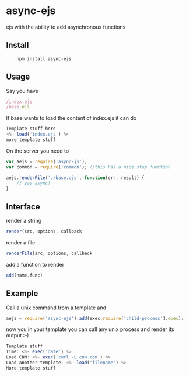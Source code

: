 # async-ejs
ejs with the ability to add asynchronous functions

## Install 
	    
		npm install async-ejs

## Usage
Say you have
 
``` js
/index.ejs
/base.ejs
```

If base wants to load the content of index.ejs it can do

``` js
Template stuff here
<%- load('index.ejs') %>
more template stuff
```	

On the server you need to 

``` js
var aejs = require('async-js');
var common = require('common'); //this has a nice step function

aejs.renderFile('./base.ejs', function(err, result) {
	// yay async!
}
```	

## Interface
render a string

``` js
render(src, options, callback
```

render a file

``` js
renderFile(src, options, callback
```

add a function to render
``` js
add(name,func)
```

## Example
Call a unix command from a template and 

``` js
aejs = require('async-ejs').add(exec,require('child-process').exec);

```

now you in your template you can call any unix process and render its output :-) 
``` js
Template stuff
Time: <%- exec('date') %>
Load CNN: <%- exec('curl -L cnn.com') %>
Load another template: <%- load('filename') %>
More template stuff
```